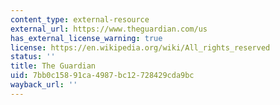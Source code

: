```yaml
---
content_type: external-resource
external_url: https://www.theguardian.com/us
has_external_license_warning: true
license: https://en.wikipedia.org/wiki/All_rights_reserved
status: ''
title: The Guardian
uid: 7bb0c158-91ca-4987-bc12-728429cda9bc
wayback_url: ''
---
```

